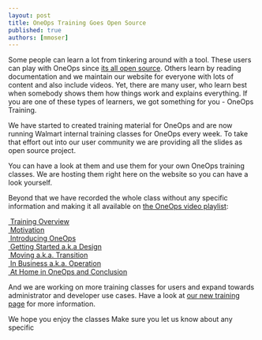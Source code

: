 ```yaml
---
layout: post
title: OneOps Training Goes Open Source 
published: true
authors: [mmoser]
---
```


Some people can learn a lot from tinkering around with a tool. These users can
play with OneOps since [its all open source](http://github.com/oneops). Others
learn by reading documentation and we maintain our website for everyone with
lots of content and also include videos. Yet, there are many user, who learn
best when somebody shows them how things work and explains everything. If you
are one of these types of learners, we got something for you - OneOps Training.

<!--more-->

We have started to created training material for OneOps and are now running
Walmart internal training classes for OneOps every week. To take that effort out
into our user community we are providing all the slides as open source project.

You can have a look at them and use them for your own OneOps training classes. 
We are hosting them right here on the website so you can have a look yourself.

Beyond that we have recorded the whole class without any specific information
and making it all available on
[the OneOps video playlist](https://www.youtube.com/playlist?list=PLjDnb0653uBDMBpTBoLVkVtGIDO-P8e3U):

<a href="https://youtu.be/W2ND3QMIzZ0"><i class="fa fa-video-camera"></i>&nbsp;Training Overview</a><br>
<a href="https://youtu.be/ct0lcoq5haQ"><i class="fa fa-video-camera"></i>&nbsp;Motivation</a><br>
<a href=""><i class="fa fa-video-camera"></i>&nbsp;Introducing OneOps</a><br>
<a href=""><i class="fa fa-video-camera"></i>&nbsp;Getting Started a.k.a Design</a><br>
<a href=""><i class="fa fa-video-camera"></i>&nbsp;Moving a.k.a. Transition</a><br>
<a href=""><i class="fa fa-video-camera"></i>&nbsp;In Business a.k.a. Operation</a><br>
<a href=""><i class="fa fa-video-camera"></i>&nbsp;At Home in OneOps and Conclusion</a><br>

And  we are working on more training classes for users and expand towards 
administrator and developer use cases. Have a look at
[our new training page](../training.html) for more information.

We hope you enjoy the classes  Make sure you let us know about any specific


